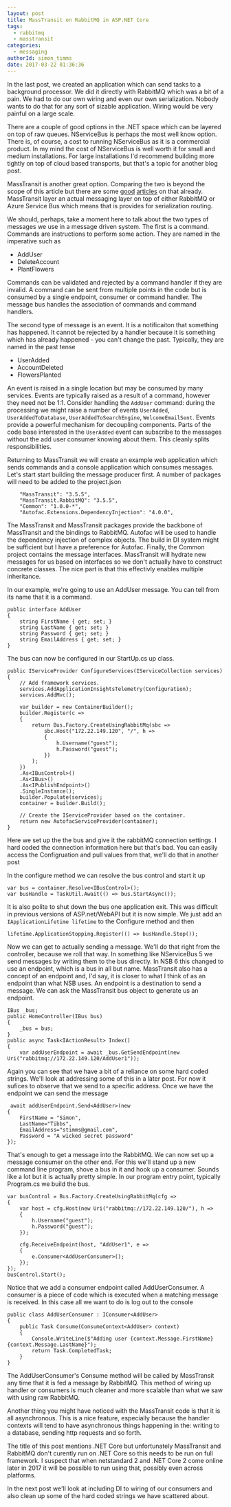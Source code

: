 ```yaml
---
layout: post
title: MassTransit on RabbitMQ in ASP.NET Core
tags:
  - rabbitmq
  - masstransit
categories:
  - messaging   
authorId: simon_timms
date: 2017-03-22 01:36:36
---
```


In the last post, we created an application which can send tasks to a background processor. We did it directly with RabbitMQ which was a bit of a pain. We had to do our own wiring and even our own serialization. Nobody wants to do that for any sort of sizable application. Wiring would be very painful on a large scale.

There are a couple of good options in the .NET space which can be layered on top of raw queues. NServiceBus is perhaps the most well know option. There is, of course, a cost to running NServiceBus as it is a commercial product. In my mind the cost of NServiceBus is well worth it for small and medium installations. For large installations I'd recommend building more tightly on top of cloud based transports, but that's a topic for another blog post. 

MassTransit is another great option. Comparing the two is beyond the scope of this article but there are some [good](http://stackoverflow.com/questions/13647423/nservicebus-vs-masstransit) [articles](http://looselycoupledlabs.com/2014/11/masstransit-versus-nservicebus-fight/) on that already. MassTransit layer an actual messaging layer on top of either RabbitMQ or Azure Service Bus which means that is provides for serialization routing. 

We should, perhaps, take a moment here to talk about the two types of messages we use in a message driven system. The first is a command. Commands are instructions to perform some action. They are named in the imperative such as 

- AddUser
- DeleteAccount
- PlantFlowers

Commands can be validated and rejected by a command handler if they are invalid. A command can be sent from multiple points in the code but is consumed by a single endpoint, consumer or command handler. The message bus handles the association of commands and command handlers.

The second type of message is an event. It is a notificaiton that something has happened. It cannot be rejected by a handler because it is something which has already happened - you can't change the past. Typically, they are named in the past tense

- UserAdded
- AccountDeleted
- FlowersPlanted

An event is raised in a single location but may be consumed by many services. Events are typically raised as a result of a command, however they need not be 1:1. Consider handling the `AddUser` command: during the processing we might raise a number of events `UserAdded`, `UserAddedToDatabase`, `UserAddedToSearchEngine`, `WelcomeEmailSent`. Events provide a powerful mechanism for decoupling components. Parts of the code base interested in the `UserAdded` event can subscribe to the messages without the add user consumer knowing about them. This cleanly splits responsibilities. 

Returning to MassTransit we will create an example web application which sends commands and a console application which consumes messages. Let's start start building the message producer first. A number of packages will need to be added to the project.json

```
    "MassTransit": "3.5.5",
    "MassTransit.RabbitMQ": "3.5.5",
    "Common": "1.0.0-*",
    "Autofac.Extensions.DependencyInjection": "4.0.0",
```

The MassTransit and MassTransit packages provide the backbone of MassTransit and the bindings to RabbitMQ. Autofac will be used to handle the dependency injection of complex objects. The build in DI system might be sufficient but I have a preference for Autofac. Finally, the Common project contains the message interfaces. MassTransit will hydrate new messages for us based on interfaces so we don't actually have to construct concrete classes. The nice part is that this effectivly enables multiple inheritance. 

In our example, we're going to use an AddUser message. You can tell from its name that it is a command.

```
public interface AddUser
{
    string FirstName { get; set; }
    string LastName { get; set; }
    string Password { get; set; }
    string EmailAddress { get; set; }
}
```

The bus can now be configured in our StartUp.cs up class.

```
public IServiceProvider ConfigureServices(IServiceCollection services)
{
    // Add framework services.
    services.AddApplicationInsightsTelemetry(Configuration);
    services.AddMvc();
  
    var builder = new ContainerBuilder();
    builder.Register(c =>
    {
        return Bus.Factory.CreateUsingRabbitMq(sbc => 
            sbc.Host("172.22.149.120", "/", h =>
            {
                h.Username("guest");
                h.Password("guest");
            })
        );
    })
    .As<IBusControl>()
    .As<IBus>()
    .As<IPublishEndpoint>()
    .SingleInstance();
    builder.Populate(services);
    container = builder.Build();
    
    // Create the IServiceProvider based on the container.
    return new AutofacServiceProvider(container);
}
```

Here we set up the the bus and give it the rabbitMQ connection settings. I hard coded the connection information here but that's bad. You can easily access the Configruation and pull values from that, we'll do that in another post

In the configure method we can resolve the bus control and start it up

```
var bus = container.Resolve<IBusControl>();
var busHandle = TaskUtil.Await(() => bus.StartAsync());
```

It is also polite to shut down the bus one application exit. This was difficult in previous versions of ASP.net/WebAPI but it is now simple. We just add an `IApplicationLifetime lifetime` to the Configure method and then 

```
lifetime.ApplicationStopping.Register(() => busHandle.Stop());
```

Now we can get to actually sending a message. We'll do that right from the controller, because we roll that way. In something like NServiceBus 5 we send messages by writing them to the bus directly. In NSB 6 this changed to use an endpoint, which is a bus in all but name. MassTransit also has a concept of an endpoint and, I'd say, it is closer to what I think of as an endpoint than what NSB uses. An endpoint is a destination to send a message. We can ask the MassTransit bus object to generate us an endpoint. 

```
IBus _bus;
public HomeController(IBus bus)
{
    _bus = bus;
}
public async Task<IActionResult> Index()
{
    var addUserEndpoint = await _bus.GetSendEndpoint(new Uri("rabbitmq://172.22.149.120/AddUser1"));
```

Again you can see that we have a bit of a reliance on some hard coded strings. We'll look at addressing some of this in a later post. For now it sufices to observe that we send to a specific address. Once we have the endpoint we can send the message

```
 await addUserEndpoint.Send<AddUser>(new 
{
    FirstName = "Simon",
    LastName="Tibbs",
    EmailAddress="stimms@gmail.com",
    Password = "A wicked secret password"
});
```

That's enough to get a message into the RabbitMQ. We can now set up a message consumer on the other end. For this we'll stand up a new command line program, shove a bus in it and hook up a consumer. Sounds like a lot but it is actually pretty simple. In our program entry point, typically Program.cs we build the bus.

```
var busControl = Bus.Factory.CreateUsingRabbitMq(cfg =>
{
    var host = cfg.Host(new Uri("rabbitmq://172.22.149.120/"), h =>
    {
        h.Username("guest");
        h.Password("guest");
    });

    cfg.ReceiveEndpoint(host, "AddUser1", e =>
    {
        e.Consumer<AddUserConsumer>();
    });
});
busControl.Start();
```

Notice that we add a consumer endpoint called AddUserConsumer. A consumer is a piece of code which is executed when a matching message is received. In this case all we want to do is log out to the console

```
public class AddUserConsumer : IConsumer<AddUser>
{
    public Task Consume(ConsumeContext<AddUser> context)
    {
        Console.WriteLine($"Adding user {context.Message.FirstName} {context.Message.LastName}");
        return Task.CompletedTask;
    }
}
```

The AddUserConsumer's Consume method will be called by MassTransit any time that it is fed a message by RabbitMQ. This method of wiring up handler or consumers is much cleaner and more scalable than what we saw with using raw RabbitMQ.

Another thing you might have noticed with the MassTransit code is that it is all asynchronous. This is a nice feature, especially because the handler contexts will tend to have asynchronous things happening in the: writing to a database, sending http requests and so forth. 

The title of this post mentions .NET Core but unfortunately MassTransit and RabbitMQ don't curently run on .NET Core so this needs to be run on full framework. I suspect that when netstandard 2 and .NET Core 2 come online later in 2017 it will be possible to run using that, possibly even across platforms. 

In the next post we'll look at including DI to wiring of our consumers and also clean up some of the hard coded strings we have scattered about. 